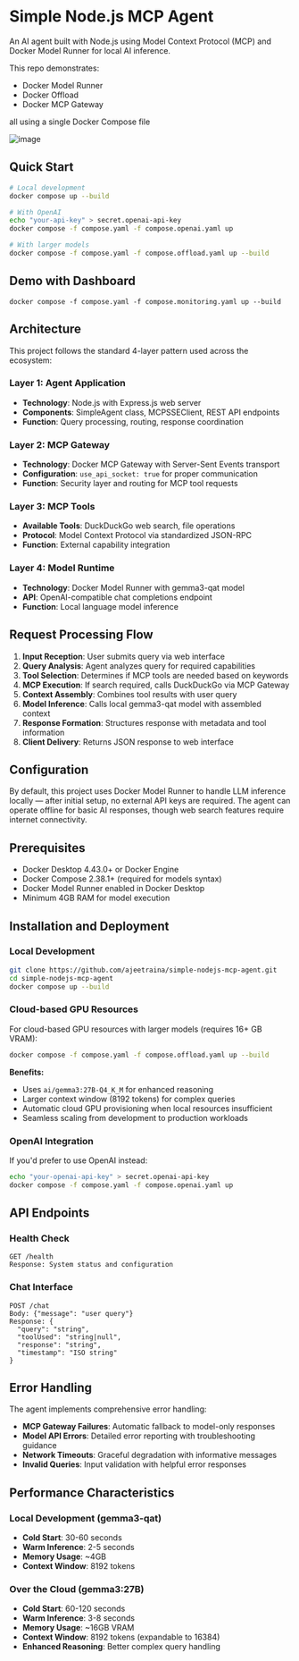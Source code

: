 # Simple Node.js MCP Agent


An AI agent built with Node.js using Model Context Protocol (MCP) and Docker Model Runner for local AI inference.

This repo demonstrates:
- Docker Model Runner
- Docker Offload
- Docker MCP Gateway

all using a single Docker Compose file

![image](https://github.com/user-attachments/assets/18b7eb58-18c8-47e4-80d3-fc91fc944ab9)



## Quick Start

```bash
# Local development
docker compose up --build

# With OpenAI 
echo "your-api-key" > secret.openai-api-key
docker compose -f compose.yaml -f compose.openai.yaml up

# With larger models 
docker compose -f compose.yaml -f compose.offload.yaml up --build
```

## Demo with Dashboard

```
docker compose -f compose.yaml -f compose.monitoring.yaml up --build
```

## Architecture

This project follows the standard 4-layer pattern used across the ecosystem:

### Layer 1: Agent Application
- **Technology**: Node.js with Express.js web server
- **Components**: SimpleAgent class, MCPSSEClient, REST API endpoints
- **Function**: Query processing, routing, response coordination

### Layer 2: MCP Gateway
- **Technology**: Docker MCP Gateway with Server-Sent Events transport
- **Configuration**: `use_api_socket: true` for proper communication
- **Function**: Security layer and routing for MCP tool requests

### Layer 3: MCP Tools
- **Available Tools**: DuckDuckGo web search, file operations
- **Protocol**: Model Context Protocol via standardized JSON-RPC
- **Function**: External capability integration

### Layer 4: Model Runtime
- **Technology**: Docker Model Runner with gemma3-qat model
- **API**: OpenAI-compatible chat completions endpoint
- **Function**: Local language model inference

## Request Processing Flow

1. **Input Reception**: User submits query via web interface
2. **Query Analysis**: Agent analyzes query for required capabilities
3. **Tool Selection**: Determines if MCP tools are needed based on keywords
4. **MCP Execution**: If search required, calls DuckDuckGo via MCP Gateway
5. **Context Assembly**: Combines tool results with user query
6. **Model Inference**: Calls local gemma3-qat model with assembled context
7. **Response Formation**: Structures response with metadata and tool information
8. **Client Delivery**: Returns JSON response to web interface

## Configuration

By default, this project uses Docker Model Runner to handle LLM inference locally — after initial setup, no external API keys are required. 
The agent can operate offline for basic AI responses, though web search features require internet connectivity.


## Prerequisites

- Docker Desktop 4.43.0+ or Docker Engine
- Docker Compose 2.38.1+ (required for models syntax)
- Docker Model Runner enabled in Docker Desktop
- Minimum 4GB RAM for model execution

## Installation and Deployment

### Local Development
```bash
git clone https://github.com/ajeetraina/simple-nodejs-mcp-agent.git
cd simple-nodejs-mcp-agent
docker compose up --build
```

### Cloud-based GPU Resources

For cloud-based GPU resources with larger models (requires 16+ GB VRAM):
```bash
docker compose -f compose.yaml -f compose.offload.yaml up --build
```

**Benefits:**
- Uses `ai/gemma3:27B-Q4_K_M` for enhanced reasoning
- Larger context window (8192 tokens) for complex queries
- Automatic cloud GPU provisioning when local resources insufficient
- Seamless scaling from development to production workloads

### OpenAI Integration

If you'd prefer to use OpenAI instead:

```bash
echo "your-openai-api-key" > secret.openai-api-key
docker compose -f compose.yaml -f compose.openai.yaml up
```

## API Endpoints

### Health Check
```
GET /health
Response: System status and configuration
```

### Chat Interface
```
POST /chat
Body: {"message": "user query"}
Response: {
  "query": "string",
  "toolUsed": "string|null", 
  "response": "string",
  "timestamp": "ISO string"
}
```

## Error Handling

The agent implements comprehensive error handling:

- **MCP Gateway Failures**: Automatic fallback to model-only responses
- **Model API Errors**: Detailed error reporting with troubleshooting guidance
- **Network Timeouts**: Graceful degradation with informative messages
- **Invalid Queries**: Input validation with helpful error responses

## Performance Characteristics

### Local Development (gemma3-qat)
- **Cold Start**: 30-60 seconds
- **Warm Inference**: 2-5 seconds
- **Memory Usage**: ~4GB
- **Context Window**: 8192 tokens


### Over the Cloud (gemma3:27B)
- **Cold Start**: 60-120 seconds
- **Warm Inference**: 3-8 seconds  
- **Memory Usage**: ~16GB VRAM
- **Context Window**: 8192 tokens (expandable to 16384)
- **Enhanced Reasoning**: Better complex query handling

